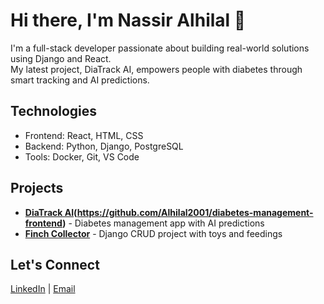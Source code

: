 # Hi there, I'm Nassir Alhilal 👋

I'm a full-stack developer passionate about building real-world solutions using Django and React.  
My latest project, DiaTrack AI, empowers people with diabetes through smart tracking and AI predictions.

## Technologies
- Frontend: React, HTML, CSS
- Backend: Python, Django, PostgreSQL
- Tools: Docker, Git, VS Code

## Projects
- **[DiaTrack AI](https://github.com/Alhilal2001/diabetes-management-backend)(https://github.com/Alhilal2001/diabetes-management-frontend)** - Diabetes management app with AI predictions
- **[Finch Collector](https://github.com/Alhilal2001/Finch-Collector)** - Django CRUD project with toys and feedings

## Let's Connect
[LinkedIn](www.linkedin.com/in/nassir-alhilal-34136a213) | [Email](mailto:nassiralhilal2001@gmail.com)
